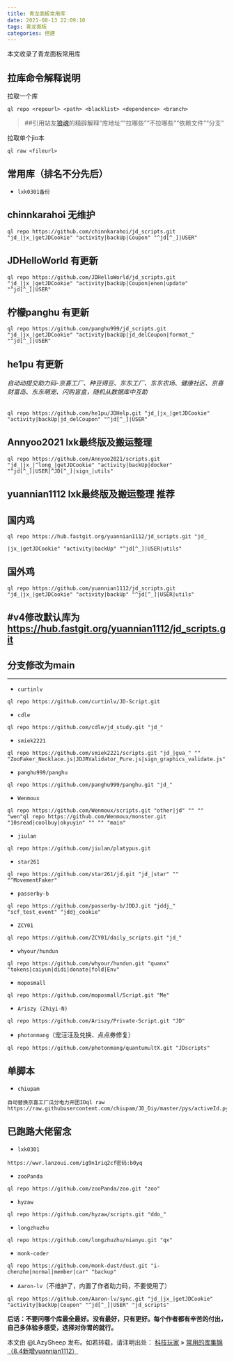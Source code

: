 ```yaml
---
title: 青龙面板常用库
date: 2021-08-13 22:09:10
tags: 青龙面板
categories: 搭建
---
```


本文收录了青龙面板常用库

## 拉库命令解释说明

拉取一个库

```
ql repo <repourl> <path> <blacklist> <dependence> <branch>
```

> \##引用站友[狼魂](https://www.kejiwanjia.com/u/czBxvxlmp)的精辟解释“库地址”“拉哪些”“不拉哪些”“依赖文件”“分支”

拉取单个jio本

```
ql raw <fileurl>
```

## 常用库（排名不分先后）

- `lxk0301备份`

## chinnkarahoi 无维护
```
ql repo https://github.com/chinnkarahoi/jd_scripts.git "jd_|jx_|getJDCookie" "activity|backUp|Coupon" "^jd[^_]|USER"
```

## JDHelloWorld 有更新
```
ql repo https://github.com/JDHelloWorld/jd_scripts.git "jd_|jx_|getJDCookie" "activity|backUp|Coupon|enen|update" "^jd[^_]|USER"
```

## 柠檬panghu 有更新

```
ql repo https://github.com/panghu999/jd_scripts.git "jd_|jx_|getJDCookie" "activity|backUp|jd_delCoupon|format_" "^jd[^_]|USER"
```

## he1pu 有更新

###### 自动动提交助力码-京喜工厂、种豆得豆、东东工厂、东东农场、健康社区、京喜财富岛、东东萌宠、闪购盲盒，随机从数据库中互助

```
ql repo https://github.com/he1pu/JDHelp.git "jd_|jx_|getJDCookie" "activity|backUp|jd_delCoupon" "^jd[^_]|USER"
```

## Annyoo2021 lxk最终版及搬运整理

```
ql repo https://github.com/Annyoo2021/scripts.git "jd_|jx_|^long_|getJDCookie" "activity|backUp|docker" "^jd[^_]|USER|^JD[^_]|sign_|utils"
```

## yuannian1112 lxk最终版及搬运整理 推荐

## 国内鸡

```
ql repo https://hub.fastgit.org/yuannian1112/jd_scripts.git "jd_

|jx_|getJDCookie" "activity|backUp" "^jd[^_]|USER|utils"
```

## 国外鸡

```
ql repo https://github.com/yuannian1112/jd_scripts.git "jd_|jx_|getJDCookie" "activity|backUp" "^jd[^_]|USER|utils"
```

## #v4修改默认库为 https://hub.fastgit.org/yuannian1112/jd_scripts.git 

## 分支修改为main

------



- `curtinlv`

```
ql repo https://github.com/curtinlv/JD-Script.git
```

- `cdle`

```
ql repo https://github.com/cdle/jd_study.git "jd_"
```

- `smiek2221`

```
ql repo https://github.com/smiek2221/scripts.git "jd_|gua_" "" "ZooFaker_Necklace.js|JDJRValidator_Pure.js|sign_graphics_validate.js"
```

- `panghu999/panghu`

```
ql repo https://github.com/panghu999/panghu.git "jd_"
```

- `Wenmoux`

```
ql repo https://github.com/Wenmoux/scripts.git "other|jd" "" "" "wen"ql repo https://github.com/Wenmoux/monster.git "10sread|coolbuy|okyuyin" "" "" "main"
```

- `jiulan`

```
ql repo https://github.com/jiulan/platypus.git
```

- `star261`

```
ql repo https://github.com/star261/jd.git "jd_|star" "" "^MovementFaker"
```

- `passerby-b`

```
ql repo https://github.com/passerby-b/JDDJ.git "jddj_" "scf_test_event" "jddj_cookie"
```

- `ZCY01`

```
ql repo https://github.com/ZCY01/daily_scripts.git "jd_"
```

- `whyour/hundun`

```
ql repo https://github.com/whyour/hundun.git "quanx" "tokens|caiyun|didi|donate|fold|Env"
```

- `moposmall`

```
ql repo https://github.com/moposmall/Script.git "Me"
```

- `Ariszy (Zhiyi-N)`

```
ql repo https://github.com/Ariszy/Private-Script.git "JD"
```

- `photonmang`（宠汪汪及兑换、点点券修复）

```
ql repo https://github.com/photonmang/quantumultX.git "JDscripts"
```

## 单脚本

- `chiupam`

```
自动替换京喜工厂瓜分电力开团IDql raw https://raw.githubusercontent.com/chiupam/JD_Diy/master/pys/activeId.py
```

## 已跑路大佬留念

- `lxk0301`

```
https://wwr.lanzoui.com/ig9n1riq2cf密码:b0yq
```

- `zooPanda`

```
ql repo https://github.com/zooPanda/zoo.git "zoo"
```

- `hyzaw`

```
ql repo https://github.com/hyzaw/scripts.git "ddo_"
```

- `longzhuzhu`

```
ql repo https://github.com/longzhuzhu/nianyu.git "qx"
```

- `monk-coder`

```
ql repo https://github.com/monk-dust/dust.git "i-chenzhe|normal|member|car" "backup"
```

- `Aaron-lv`（不维护了，内置了作者助力码，不要使用了）

```
ql repo https://github.com/Aaron-lv/sync.git "jd_|jx_|getJDCookie" "activity|backUp|Coupon" "^jd[^_]|USER" "jd_scripts"
```

**后话：不要问哪个库最全最好。没有最好，只有更好。每个作者都有辛苦的付出，自己多体验多感受，选择对你胃的就行。**

本文由 @LAzySheep 发布。如若转载，请注明出处： [科技玩家](https://www.kejiwanjia.com/) » [常用的库集锦（8.4新增yuannian1112）](https://www.kejiwanjia.com/notes/4839.html)